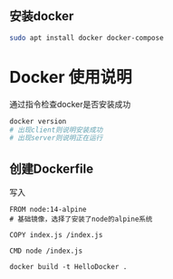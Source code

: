 ## 安装docker

```bash
sudo apt install docker docker-compose
```





# Docker 使用说明

通过指令检查docker是否安装成功

```bash
docker version
# 出现client则说明安装成功
# 出现server则说明正在运行 
```

## 创建Dockerfile

写入

```dock
FROM node:14-alpine
# 基础镜像，选择了安装了node的alpine系统

COPY index.js /index.js

CMD node /index.js
```

```powe
docker build -t HelloDocker .
```



